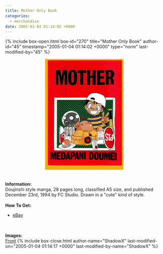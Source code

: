 ```yaml
---
title: Mother Only Book
categories:
  - merchandise
date: 2005-01-04 01:14:02 +0000
---
```

{% include box-open.html box-id="270" title="Mother Only Book" author-id="45" timestamp="2005-01-04 01:14:02 +0000" type="norm" last-modified-by="45" %}
	<center>
	<img src="/merchandise/images/motherob_title.jpg" border="0" alt="Mother Only Book" />
	</center>
	<br /><br />
	<b>Information:</b>
	<br />
	Doujinshi style manga, 28 pages long, classified A5 size, and published
	December 23rd, 1994 by FC Studio.  Drawn in a "cute" kind of style.
	<br /><br />
	<b>How To Get:</b>
	<br />
	<ul>
	<li><a href="http://www.ebay.com">eBay</a></li>
	</ul>
	<br /><br />
	<b>Images:</b>
	<br />
	<a href="/merchandise/images/motherob1.jpg">Front</a>
{% include box-close.html author-name="ShadowX" last-modified-on="2005-01-04 01:14:17 +0000" last-modified-by-name="ShadowX" %}
